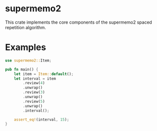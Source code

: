 # supermemo2

This crate implements the core components of the supermemo2 spaced repetition algorithm.

# Examples

```rust
use supermemo2::Item;

pub fn main() {
    let item = Item::default();
    let interval = item
        .review(4)
        .unwrap()
        .review(3)
        .unwrap()
        .review(5)
        .unwrap()
        .interval();

    assert_eq!(interval, 15);
}
```
